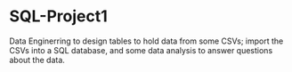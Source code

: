 # SQL-Project1
Data Enginerring to design tables to hold data from some CSVs; import the CSVs into a SQL database, and some data analysis to answer questions about the data.
